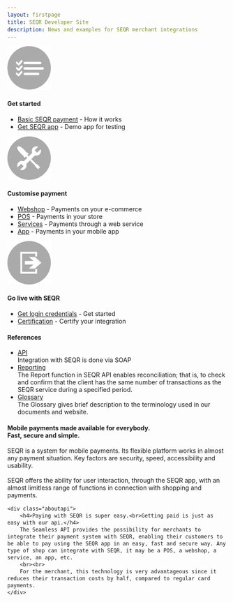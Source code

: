 ```yaml
---
layout: firstpage
title: SEQR Developer Site
description: News and examples for SEQR merchant integrations
---
```

<div class="inner-nomargin">
	<div class="boxes">
	 <div class="box">
	  <div class="center">
		 <img src="/assets/images/start.png">
	  <h4>Get started</h4>
	 </div>
	  <ul>
	   <li><a href="merchant/payment">Basic SEQR payment</a> - How it works</li>
	   <li><a href="app/">Get SEQR app</a> - Demo app for testing</li>
	  </ul>
	 </div>
	 <div class="box">
	 <div class="center">
		 <img src="/assets/images/build.png">
		 <h4>Customise payment</h4>
	 </div>
	  <ul>
	   <li><a href="merchant/webshop">Webshop</a> - Payments on your e-commerce</li>
	   <li><a href="merchant/pos">POS</a> - Payments in your store</li> 
	   <li><a href="merchant/externalservices">Services</a> - Payments through a web service</li>
	   <li><a href="merchant/inapp">App</a> - Payments in your mobile app</li> 
	  </ul> 
	 </div>
	<div class="box">
	 	<div class="center">
		 <img src="/assets/images/golive.png">
		 <h4>Go live with SEQR</h4> 
		</div>
		<ul>
		   <li><a href="merchant/reference/signup.html">Get login credentials</a> - Get started</li>
			<li><a href="merchant/reference/certification.html">Certification</a> - Certify your integration</li> 
		</ul> 
	</div>
</div>

 <div class="margin">
 <h4>References</h4> 
  <ul>
   <li><a href="merchant/reference/api.html">API</a><br>Integration with SEQR is done via SOAP</li>
   <li><a href="merchant/reference/reporting.html">Reporting</a><br>The Report function in SEQR API enables reconciliation; that is, to check and confirm that the client has the same number of transactions as the SEQR service during a specified period.</li>
   <!-- li><a href="merchant/reference/loyalty.html">Loyalty</a></li -->
   <li><a href="merchant/reference/glossary.html">Glossary</a><br>The Glossary gives brief description to the terminology used in our documents and website.</li>
  </ul>
 </div>

<div class="margin">
	<div class="aboutseqr">
		<h4>Mobile payments made available for everybody.<br>Fast, secure and simple.</h4>
		SEQR is a system for mobile payments. Its flexible platform works in almost any payment situation. Key factors are security, speed, accessibility and usability.
		<br><br>
		SEQR offers the ability for user interaction, through the SEQR app, with an almost limitless range of functions in connection with shopping and payments.
	</div>
	
	<div class="aboutapi">
		<h4>Paying with SEQR is super easy.<br>Getting paid is just as easy with our api.</h4>
		The Seamless API provides the possibility for merchants to integrate their payment system with SEQR, enabling their customers to be able to pay using the SEQR app in an easy, fast and secure way. Any type of shop can integrate with SEQR, it may be a POS, a webshop, a service, an app, etc.
		<br><br>
		For the merchant, this technology is very advantageous since it reduces their transaction costs by half, compared to regular card payments.
	</div>
</div>
</div>

